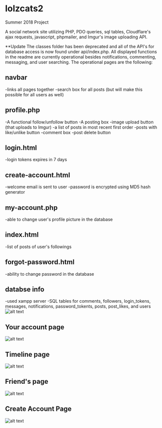 # lolzcats2

Summer 2018 Project 

A social network site utilizing PHP, PDO queries, sql tables, Cloudflare's ajax requests, javascript, phpmailer, and Imgur's image uploading API. 

**Update
The classes folder has been deprecated and all of the API's for database access is now found under api/index.php. All displayed functions in the readme are currently operational besides notifications, commenting, messaging, and user searching. The operational pages are the following: 

## navbar
-links all pages together
-search box for all posts (but will make this possible for all users as well)
## profile.php
-A functional follow/unfollow button
-A posting box
  -image upload button (that uploads to Imgur)
-a list of posts in most recent first order
  -posts with like/unlike button
  -comment box 
-post delete button 
## login.html
-login tokens expires in 7 days 
## create-account.html
-welcome email is sent to user
-password is encrypted using MD5 hash generator 
## my-account.php
-able to change user's profile picture in the database 
## index.html
-list of posts of user's followings 
## forgot-password.html 
-ability to change password in the database 
## databse info
-used xampp server 
-SQL tables for comments, followers, login_tokens, messages, notifications, password_tokents, posts, post_likes, and users
![alt text](https://i.imgur.com/i5myKyh.png)

## Your account page
![alt text](https://i.imgur.com/GKnHBi0.png)

## Timeline page 
![alt text](https://i.imgur.com/vKedUIV.png)

## Friend's page 
![alt text](https://i.imgur.com/pB0YQs0.png)

## Create Account Page 
![alt text](https://i.imgur.com/YozT9g2.png)
